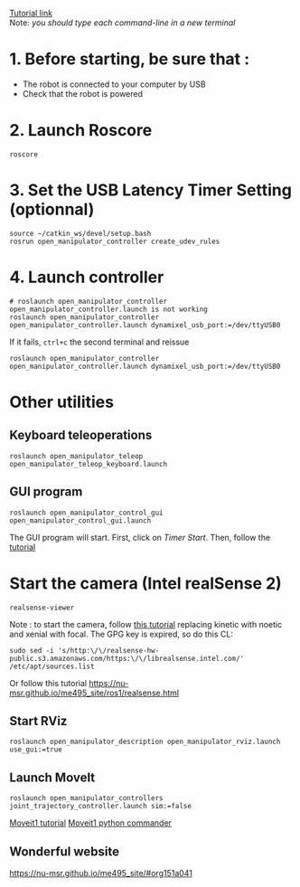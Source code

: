 [Tutorial link](https://emanual.robotis.com/docs/en/platform/openmanipulator_x/quick_start_guide/)  
Note: *you should type each command-line in a new terminal*  

# 1. Before starting, be sure that :  
* The robot is connected to your computer by USB  
* Check that the robot is powered  

# 2. Launch Roscore
```
roscore
```

# 3. Set the USB Latency Timer Setting (optionnal)
```
source ~/catkin_ws/devel/setup.bash
rosrun open_manipulator_controller create_udev_rules
```

# 4. Launch controller
```
# roslaunch open_manipulator_controller open_manipulator_controller.launch is not working
roslaunch open_manipulator_controller open_manipulator_controller.launch dynamixel_usb_port:=/dev/ttyUSB0
```
If it fails, `ctrl+c` the second terminal and reissue 
```
roslaunch open_manipulator_controller open_manipulator_controller.launch dynamixel_usb_port:=/dev/ttyUSB0
```

# Other utilities
## Keyboard teleoperations 
```
roslaunch open_manipulator_teleop open_manipulator_teleop_keyboard.launch

```

## GUI program 
```
roslaunch open_manipulator_control_gui open_manipulator_control_gui.launch
```
The GUI program will start. First, click on *Timer Start*.
Then, follow the [tutorial](https://emanual.robotis.com/docs/en/platform/openmanipulator_x/ros_operation/)


# Start the camera (Intel realSense 2)
```
realsense-viewer
```
Note : to start the camera, follow [this tutorial](https://emanual.robotis.com/docs/en/platform/openmanipulator_x/ros_perceptions/#install-camera-package) replacing kinetic with noetic and xenial with focal. The GPG key is expired, so do this CL:
```
sudo sed -i 's/http:\/\/realsense-hw-public.s3.amazonaws.com/https:\/\/librealsense.intel.com/' /etc/apt/sources.list
```
Or follow this tutorial https://nu-msr.github.io/me495_site/ros1/realsense.html
## Start RViz
```
roslaunch open_manipulator_description open_manipulator_rviz.launch use_gui:=true
```
## Launch MoveIt
```
roslaunch open_manipulator_controllers joint_trajectory_controller.launch sim:=false
```
[Moveit1 tutorial](https://ros-planning.github.io/moveit_tutorials/doc/move_group_python_interface/move_group_python_interface_tutorial.html)
[Moveit1 python commander](https://ros-planning.github.io/moveit_tutorials/doc/moveit_commander_scripting/moveit_commander_scripting_tutorial.html)

## Wonderful website 
https://nu-msr.github.io/me495_site/#org151a041
